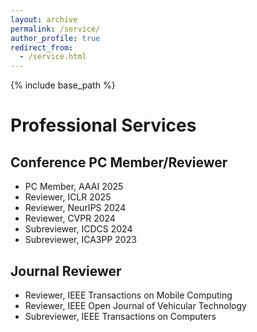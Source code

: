 ```yaml
---
layout: archive
permalink: /service/
author_profile: true
redirect_from:
  - /service.html
---
```

{% include base_path %}
# Professional Services

## Conference PC Member/Reviewer
* PC Member, AAAI 2025
* Reviewer, ICLR 2025
* Reviewer, NeurIPS 2024
* Reviewer, CVPR 2024
* Subreviewer, ICDCS 2024
* Subreviewer, ICA3PP 2023
  
## Journal Reviewer
* Reviewer, IEEE Transactions on Mobile Computing
* Reviewer, IEEE Open Journal of Vehicular Technology
* Subreviewer, IEEE Transactions on Computers
